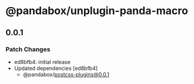# @pandabox/unplugin-panda-macro

## 0.0.1

### Patch Changes

- ed8bfb4: initial release
- Updated dependencies [ed8bfb4]
  - @pandabox/postcss-plugins@0.0.1
